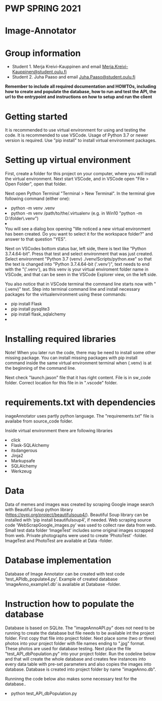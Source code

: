 # PWP SPRING 2021
# Image-Annotator
# Group information
* Student 1. Merja Kreivi-Kauppinen and email Merja.Kreivi-Kauppinen@student.oulu.fi
* Student 2. Juha Paaso             and email Juha.Paaso@student.oulu.fi

__Remember to include all required documentation and HOWTOs, including how to create and populate the database, how to run and test the API, the url to the entrypoint and instructions on how to setup and run the client__

# Getting started
It is recommended to use virtual environment for using and testing the code. It is recommended to use VSCode.  Usage of Python 3.7 or newer version is required. Use "pip install" to install virtual environment packages.

# Setting up virtual environment
First, create a folder for this project on your computer, where you will install the virtual environment. 
Next start VSCode, and in VSCode open "File > Open Folder", open that folder.

Next open Python Terminal "Terminal > New Terminal". In the terminal give following command (either one): 

<li>  python -m venv .venv </li>
<li>  python -m venv /path/to/the/.virtualenv (e.g. in Win10 "python -m D:\folder\.venv") </li>
<li>  </li>    
You will see a dialog box opening "We noticed a new virtual environment has been created. Do you want to select it for the workspace folder?" and answer to that question "YES". 

Next on VSCodes bottom status bar, left side, there is text like "Python 3.7.4.64-bit". Press that test and select environment that was just created. Select environment "Python 3.7 (venv) ./venv/Scripts/python.exe" so that the text is changed into "Python 3.7.4.64-bit ('.venv')", text needs to end with the "('.venv'), as this venv is your virtual enviroment folder name in VSCode, and that can be seen in the VSCode Explorer view, on the left side. 

You also notice that in VSCode terminal the command line starts now with "(.venv)" text. Step into terminal command line and install necessary packages for the virtualenvironment using these commands:

<li>  pip install Flask</li>
<li>  pip install pysqlite3</li>
<li>  pip install flask_sqlalchemy</li>
<li>   </li>  

# Installing required libraries
Note! When you later run the code, there may be need to install some other missing package. You can install missing packages with pip install command inside the same virtual environment terminal when (.venv) is at the beginning of the command line. 

Next check "launch.jason" file that it has right content. File is in sw_code folder. Correct location for this file in in ".vscode" folder.

# requirements.txt with dependencies
inageAnnotator uses partly python language. The "requirements.txt" file is availabe from source_code folder.

Inside virtual environment there are following libraries
<li> click </li>
<li> Flask-SQLAlchemy </li>
<li> itsdangerous </li>
<li> Jinja2 </li>
<li> Markupsafe </li>
<li> SQLAlchemy </li>
<li> Werkzeug </li>

# Data
Data of memes and images was created by scraping Google image search with Beautiful Soup python library (https://pypi.org/project/beautifulsoup4/). Beautiful Soup library can be installed with ‘pip install beautifulsoup4’, if needed. Web scraping source code ‘WebScrapGoogle_images.py’ was used to collect raw data from web. Small test data folder ‘ImageTest’ includes some original images scrapped from web. Private photographs were used to create ‘PhotoTest’ -folder. ImageTest and PhotoTest are available at Data -folder.

# Database implementation
Database of Image Annotator can be created with test code ‘test_APIdb_populate4.py’. Example of created database ‘imageAnno_example1.db’ is available at Database -folder.

# Instruction how to populate the database
Database is based on SQLite. The "imageAnnoAPI.py" does not need to be running to create the database but file needs to be available int the project folder. First copy that file into project folder. Next place some (two or three) photos into your project folder with file names ending to ".jpg" format. These photos are used for database testing. Next place the file "test_API_dbPopulation.py" into your project folder. Run the codeline below and that will create the whole database and creates few instances into every data table with pre-set parameters and also copies the images into database. Database is created into project folder by name "imageAnno.db". 

Runninng the code below also makes some necessary test for the database..
<li>  python test_API_dbPopulation.py
